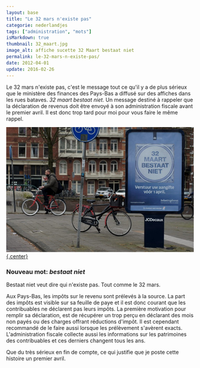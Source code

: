 ```yaml
---
layout: base
title: "Le 32 mars n'existe pas"
categorie: nederlandjes
tags: ["administration", "mots"]
isMarkdown: true
thumbnail: 32_maart.jpg
image_alt: affiche sucette 32 Maart bestaat niet
permalink: le-32-mars-n-existe-pas/
date: 2012-04-01
update: 2016-02-26
---
```


Le 32 mars n'existe pas, c'est le message tout ce qu'il y a de plus sérieux que le ministère des finances des Pays-Bas a diffusé sur des affiches dans les rues bataves. *32 maart bestaat niet*. Un message destiné à rappeler que la déclaration de revenus doit être envoyé à son administration fiscale avant le premier avril. Il est donc trop tard pour moi pour vous faire le même rappel.

[![32 Maart bestaat niet, campagne pour la déclaration de revenus](32_maart.jpg){.center}](http://www.flickr.com/photos/drooderfiets/7036195601/in/photostream)

### Nouveau mot: *bestaat niet*

Bestaat niet veut dire qui n'existe pas. Tout comme le 32 mars.

Aux Pays-Bas, les impôts sur le revenu sont prélevés à la source. La part des impôts est visible sur sa feuille de paye et il est donc courant que les contribuables ne déclarent pas leurs impôts. La première motivation pour remplir sa déclaration, est de récupérer un trop perçu en déclarant des mois non payés ou des charges offrant réductions d'impôt. Il est cependant recommandé de le faire aussi lorsque les prélèvement s'avèrent exacts. L'administration fiscale collecte aussi les informations sur les patrimoines des contribuables et ces derniers changent tous les ans.

Que du très sérieux en fin de compte, ce qui justifie que je poste cette histoire un premier avril.
